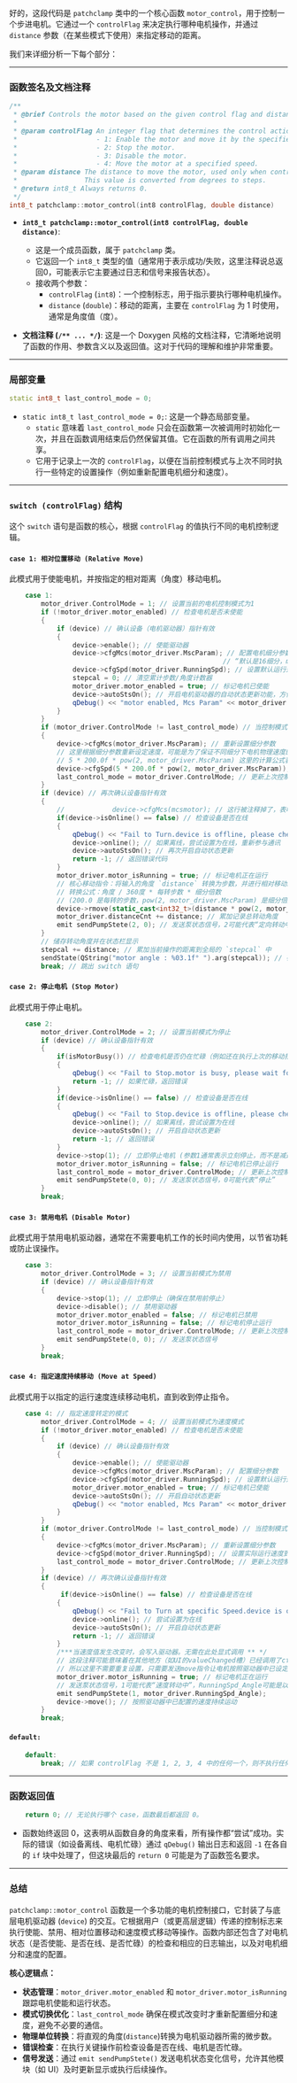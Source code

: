 好的，这段代码是 `patchclamp` 类中的一个核心函数 `motor_control`，用于控制一个步进电机。它通过一个 `controlFlag` 来决定执行哪种电机操作，并通过 `distance` 参数（在某些模式下使用）来指定移动的距离。

我们来详细分析一下每个部分：

---

### 函数签名及文档注释

```cpp
/**
 * @brief Controls the motor based on the given control flag and distance.
 *
 * @param controlFlag An integer flag that determines the control action:
 *                    - 1: Enable the motor and move it by the specified relative distance.
 *                    - 2: Stop the motor.
 *                    - 3: Disable the motor.
 *                    - 4: Move the motor at a specified speed.
 * @param distance The distance to move the motor, used only when controlFlag is 1.
 *                 This value is converted from degrees to steps.
 * @return int8_t Always returns 0.
 */
int8_t patchclamp::motor_control(int8 controlFlag, double distance)
```

*   **`int8_t patchclamp::motor_control(int8 controlFlag, double distance)`**:
    *   这是一个成员函数，属于 `patchclamp` 类。
    *   它返回一个 `int8_t` 类型的值（通常用于表示成功/失败，这里注释说总返回0，可能表示它主要通过日志和信号来报告状态）。
    *   接收两个参数：
        *   `controlFlag` (`int8`)：一个控制标志，用于指示要执行哪种电机操作。
        *   `distance` (`double`)：移动的距离，主要在 `controlFlag` 为 1 时使用，通常是角度值（度）。

*   **文档注释 (`/** ... */`)**: 这是一个 Doxygen 风格的文档注释，它清晰地说明了函数的作用、参数含义以及返回值。这对于代码的理解和维护非常重要。

---

### 局部变量

```cpp
static int8_t last_control_mode = 0;
```

*   `static int8_t last_control_mode = 0;`: 这是一个静态局部变量。
    *   `static` 意味着 `last_control_mode` 只会在函数第一次被调用时初始化一次，并且在函数调用结束后仍然保留其值。它在函数的所有调用之间共享。
    *   它用于记录上一次的 `controlFlag`，以便在当前控制模式与上次不同时执行一些特定的设置操作（例如重新配置电机细分和速度）。

---

### `switch (controlFlag)` 结构

这个 `switch` 语句是函数的核心，根据 `controlFlag` 的值执行不同的电机控制逻辑。

#### `case 1: 相对位置移动 (Relative Move)`

此模式用于使能电机，并按指定的相对距离（角度）移动电机。

```cpp
    case 1:
        motor_driver.ControlMode = 1; // 设置当前的电机控制模式为1
        if (!motor_driver.motor_enabled) // 检查电机是否未使能
        {
            if (device) // 确认设备（电机驱动器）指针有效
            {
                device->enable(); // 使能驱动器
                device->cfgMcs(motor_driver.MscParam); // 配置电机细分参数 (MscParam)
                                                      // “默认是16细分，msc=4”表明MscParam值可能与实际细分有映射关系
                device->cfgSpd(motor_driver.RunningSpd); // 设置默认运行速度
                stepcal = 0; // 清空累计步数/角度计数器
                motor_driver.motor_enabled = true; // 标记电机已使能
                device->autoStsOn(); // 开启电机驱动器的自动状态更新功能，方便后续查询状态
                qDebug() << "motor enabled, Mcs Param" << motor_driver.MscParam << endl; // 输出调试日志
            }
        }
        if (motor_driver.ControlMode != last_control_mode) // 当控制模式发生改变时
        {
            device->cfgMcs(motor_driver.MscParam); // 重新设置细分参数
            // 这里根据细分参数重新设定速度，可能是为了保证不同细分下电机物理速度的一致性
            // 5 * 200.0f * pow(2, motor_driver.MscParam) 这里的计算公式表明速度与细分呈指数关系
            device->cfgSpd(5 * 200.0f * pow(2, motor_driver.MscParam)); // 切换到默认转速
            last_control_mode = motor_driver.ControlMode; // 更新上次控制模式
        }
        if (device) // 再次确认设备指针有效
        {
            //            device->cfgMcs(mcsmotor); // 这行被注释掉了，表明可能是不必要的或者已经通过上面逻辑处理
            if(device->isOnline() == false) // 检查设备是否在线
            {
                qDebug() << "Fail to Turn.device is offline, please check the connection." << endl;
                device->online(); // 如果离线，尝试设置为在线，重新参与通讯
                device->autoStsOn(); // 再次开启自动状态更新
                return -1; // 返回错误代码
            }
            motor_driver.motor_isRunning = true; // 标记电机正在运行
            // 核心移动指令：将输入的角度 `distance` 转换为步数，并进行相对移动。
            // 转换公式：角度 / 360度 * 每转步数 * 细分倍数
            // (200.0 是每转的步数，pow(2, motor_driver.MscParam) 是细分倍数)
            device->rmove(static_cast<int32_t>(distance * pow(2, motor_driver.MscParam) * 200.0 / (360.0)));
            motor_driver.distanceCnt += distance; // 累加记录总转动角度
            emit sendPumpStete(2, 0); // 发送泵状态信号，2可能代表“定向转动中”
        }
        // 储存转动角度并在状态栏显示
        stepcal += distance; // 累加当前操作的距离到全局的 `stepcal` 中
        sendState(QString("motor angle : %03.1f° ").arg(stepcal)); // 在状态栏显示当前总转动角度
        break; // 跳出 switch 语句
```

#### `case 2: 停止电机 (Stop Motor)`

此模式用于停止电机。

```cpp
    case 2:
        motor_driver.ControlMode = 2; // 设置当前模式为停止
        if (device) // 确认设备指针有效
        {
            if(isMotorBusy()) // 检查电机是否仍在忙碌（例如还在执行上次的移动指令）
            {
                qDebug() << "Fail to Stop.motor is busy, please wait for the current operation to finish." << endl;
                return -1; // 如果忙碌，返回错误
            }
            if(device->isOnline() == false) // 检查设备是否在线
            {
                qDebug() << "Fail to Stop.device is offline, please check the connection." << endl;
                device->online(); // 如果离线，尝试设置为在线
                device->autoStsOn(); // 开启自动状态更新
                return -1; // 返回错误
            }
            device->stop(1); // 立即停止电机 (参数1通常表示立刻停止，而不是减速停止)
            motor_driver.motor_isRunning = false; // 标记电机已停止运行
            last_control_mode = motor_driver.ControlMode; // 更新上次控制模式
            emit sendPumpStete(0, 0); // 发送泵状态信号，0可能代表“停止”
        }
        break;
```

#### `case 3: 禁用电机 (Disable Motor)`

此模式用于禁用电机驱动器，通常在不需要电机工作的长时间内使用，以节省功耗或防止误操作。

```cpp
    case 3:
        motor_driver.ControlMode = 3; // 设置当前模式为禁用
        if (device) // 确认设备指针有效
        {
            device->stop(1); // 立即停止（确保在禁用前停止）
            device->disable(); // 禁用驱动器
            motor_driver.motor_enabled = false; // 标记电机已禁用
            motor_driver.motor_isRunning = false; // 标记电机停止运行
            last_control_mode = motor_driver.ControlMode; // 更新上次控制模式
            emit sendPumpStete(0, 0); // 发送泵状态信号
        }
        break;
```

#### `case 4: 指定速度持续移动 (Move at Speed)`

此模式用于以指定的运行速度连续移动电机，直到收到停止指令。

```cpp
    case 4: // 指定速度转定的模式
        motor_driver.ControlMode = 4; // 设置当前模式为速度模式
        if (!motor_driver.motor_enabled) // 检查电机是否未使能
        {
            if (device) // 确认设备指针有效
            {
                device->enable(); // 使能驱动器
                device->cfgMcs(motor_driver.MscParam); // 配置细分参数
                device->cfgSpd(motor_driver.RunningSpd); // 设置默认运行速度
                motor_driver.motor_enabled = true; // 标记电机已使能
                device->autoStsOn(); // 开启自动状态更新
                qDebug() << "motor enabled, Mcs Param" << motor_driver.MscParam << endl; // 输出调试日志
            }
        }
        if (motor_driver.ControlMode != last_control_mode) // 当控制模式发生改变时
        {
            device->cfgMcs(motor_driver.MscParam); // 重新设置细分参数
            device->cfgSpd(motor_driver.RunningSpd); // 设置实际运行速度到电机驱动器
            last_control_mode = motor_driver.ControlMode; // 更新上次控制模式
        }
        if (device) // 再次确认设备指针有效
        {
             if(device->isOnline() == false) // 检查设备是否在线
            {
                qDebug() << "Fail to Turn at specific Speed.device is offline, please check the connection." << endl;
                device->online(); // 尝试设置为在线
                device->autoStsOn(); // 开启自动状态更新
                return -1; // 返回错误
            }
            /***当速度值发生改变时，会写入驱动器。无需在此处显式调用 ** */
            // 这段注释可能意味着在其他地方（如UI的valueChanged槽）已经调用了cfgSpd来更新电机速度，
            // 所以这里不需要重复设置，只需要发送move指令让电机按照驱动器中已设定的速度转动。
            motor_driver.motor_isRunning = true; // 标记电机正在运行
            // 发送泵状态信号，1可能代表“速度转动中”，RunningSpd_Angle可能是以角度/秒表示的速度
            emit sendPumpStete(1, motor_driver.RunningSpd_Angle);
            device->move(); // 按照驱动器中已配置的速度持续运动
        }
        break;
```

#### `default:`

```cpp
    default:
        break; // 如果 controlFlag 不是 1, 2, 3, 4 中的任何一个，则不执行任何操作。
```

---

### 函数返回值

```cpp
    return 0; // 无论执行哪个 case，函数最后都返回 0。
```

*   函数始终返回 0，这表明从函数自身的角度来看，所有操作都“尝试”成功。实际的错误（如设备离线、电机忙碌）通过 `qDebug()` 输出日志和返回 `-1` 在各自的 `if` 块中处理了，但这块最后的 `return 0` 可能是为了函数签名要求。

---

### 总结

`patchclamp::motor_control` 函数是一个多功能的电机控制接口，它封装了与底层电机驱动器 (`device`) 的交互。它根据用户（或更高层逻辑）传递的控制标志来执行使能、禁用、相对位置移动和速度模式移动等操作。函数内部还包含了对电机状态（是否使能、是否在线、是否忙碌）的检查和相应的日志输出，以及对电机细分和速度的配置。

**核心逻辑点：**

*   **状态管理**：`motor_driver.motor_enabled` 和 `motor_driver.motor_isRunning` 跟踪电机使能和运行状态。
*   **模式切换优化**：`last_control_mode` 确保在模式改变时才重新配置细分和速度，避免不必要的通信。
*   **物理单位转换**：将直观的角度(`distance`)转换为电机驱动器所需的微步数。
*   **错误检查**：在执行关键操作前检查设备是否在线、电机是否忙碌。
*   **信号发送**：通过 `emit sendPumpStete()` 发送电机状态变化信号，允许其他模块（如 UI）及时更新显示或执行后续操作。
